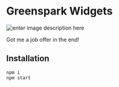 # Greenspark Widgets
![enter image description here](https://i.imgur.com/Vz11Sim.png)

Got me a job offer in the end!

## Installation

    npm i 
    npm start
